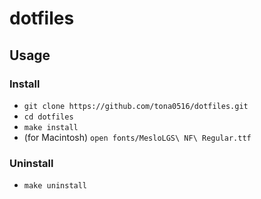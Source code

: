 # dotfiles

## Usage

### Install
- `git clone https://github.com/tona0516/dotfiles.git`
- `cd dotfiles`
- `make install`
- (for Macintosh) `open fonts/MesloLGS\ NF\ Regular.ttf`
### Uninstall
- `make uninstall`
